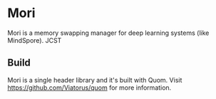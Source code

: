 # Mori

Mori is a memory swapping manager for deep learning systems (like MindSpore). JCST

## Build

Mori is a single header library and it's built with Quom. Visit https://github.com/Viatorus/quom for more information.
